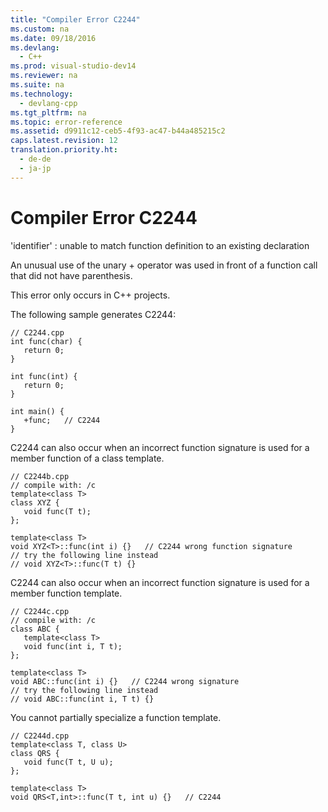 ```yaml
---
title: "Compiler Error C2244"
ms.custom: na
ms.date: 09/18/2016
ms.devlang: 
  - C++
ms.prod: visual-studio-dev14
ms.reviewer: na
ms.suite: na
ms.technology: 
  - devlang-cpp
ms.tgt_pltfrm: na
ms.topic: error-reference
ms.assetid: d9911c12-ceb5-4f93-ac47-b44a485215c2
caps.latest.revision: 12
translation.priority.ht: 
  - de-de
  - ja-jp
---
```

# Compiler Error C2244
'identifier' : unable to match function definition to an existing declaration  
  
 An unusual use of the unary + operator was used in front of a function call that did not have parenthesis.  
  
 This error only occurs in C++ projects.  
  
 The following sample generates C2244:  
  
```  
// C2244.cpp  
int func(char) {  
   return 0;  
}   
  
int func(int) {  
   return 0;  
}  
  
int main() {  
   +func;   // C2244  
}  
```  
  
 C2244 can also occur when an incorrect function signature is used for a member function of a class template.  
  
```  
// C2244b.cpp  
// compile with: /c  
template<class T>   
class XYZ {  
   void func(T t);  
};  
  
template<class T>  
void XYZ<T>::func(int i) {}   // C2244 wrong function signature  
// try the following line instead  
// void XYZ<T>::func(T t) {}  
```  
  
 C2244 can also occur when an incorrect function signature is used for a member function template.  
  
```  
// C2244c.cpp  
// compile with: /c  
class ABC {  
   template<class T>   
   void func(int i, T t);  
};  
  
template<class T>  
void ABC::func(int i) {}   // C2244 wrong signature  
// try the following line instead  
// void ABC::func(int i, T t) {}  
```  
  
 You cannot partially specialize a function template.  
  
```  
// C2244d.cpp  
template<class T, class U>  
class QRS {  
   void func(T t, U u);  
};  
  
template<class T>  
void QRS<T,int>::func(T t, int u) {}   // C2244  
```